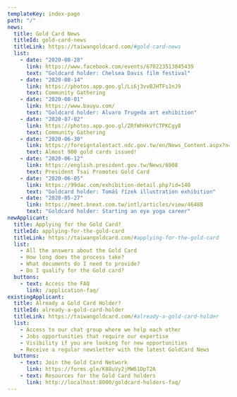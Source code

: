 ```yaml
---
templateKey: index-page
path: "/"
news:
  title: Gold Card News
  titleId: gold-card-news
  titleLink: https://taiwangoldcard.com/#gold-card-news
  list:
    - date: "2020-08-28"
      link: https://www.facebook.com/events/670223513845439
      text: "Goldcard holder: Chelsea Davis film festival"
    - date: "2020-08-14"
      link: https://photos.app.goo.gl/Li6j3vvBJHTFs1nJ9
      text: Community Gathering
    - date: "2020-08-01"
      link: https://www.bauyu.com/
      text: "Goldcard holder: Alvaro Trugeda art exhibition"
    - date: "2020-07-02"
      link: https://photos.app.goo.gl/ZRfWhHkVfCTPKCgy8
      text: Community Gathering
    - date: "2020-06-30"
      link: https://foreigntalentact.ndc.gov.tw/en/News_Content.aspx?n=F0746484B877D582&amp;s=91B121FE3FA7C24D
      text: Almost 900 gold cards issued!
    - date: "2020-06-12"
      link: https://english.president.gov.tw/News/6008
      text: President Tsai Promotes Gold Card
    - date: "2020-06-05"
      link: https://99dac.com/exhibition-detail.php?id=140
      text: "Goldcard holder: Tomáš řízek illustration exhibition"
    - date: "2020-05-27"
      link: https://meet.bnext.com.tw/intl/articles/view/46488
      text: "Goldcard holder: Starting an eye yoga career"
newApplicant:
  title: Applying for the Gold Card?
  titleId: applying-for-the-gold-card
  titleLink: https://taiwangoldcard.com/#applying-for-the-gold-card
  list:
    - All the answers about the Gold Card
    - How long does the process take?
    - What documents do I need to provide?
    - Do I qualify for the Gold card?
  buttons:
    - text: Access the FAQ
      link: /application-faq/
existingApplicant:
  title: Already a Gold Card Holder?
  titleId: already-a-gold-card-holder
  titleLink: https://taiwangoldcard.com/#already-a-gold-card-holder
  list:
    - Access to our chat group where we help each other
    - Jobs opportunities that require our expertise
    - Visibility if you are looking for new opportunities
    - Receive a regular newsletter with the latest GoldCard News
  buttons:
    - text: Join the Gold Card Network
      link: https://forms.gle/K88uVy2jMW61DpT2A
    - text: Resources for the Gold Card holders
      link: http://localhost:8000/goldcard-holders-faq/
---
```

